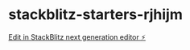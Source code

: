 # stackblitz-starters-rjhijm

[Edit in StackBlitz next generation editor ⚡️](https://stackblitz.com/~/github.com/syifa123-putri/stackblitz-starters-rjhijm)